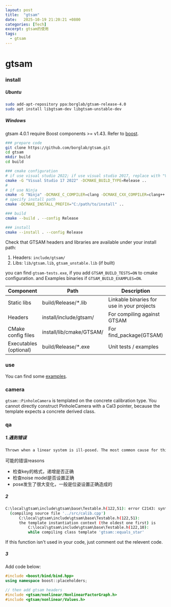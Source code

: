 ```yaml
---
layout: post
title:  "gtsam"
date:   2025-10-19 21:20:21 +0800
categories: [Tech]
excerpt: gtsam的使用
tags:
  - gtsam
---
```


# gtsam

### install

##### Ubuntu

```bash
sudo add-apt-repository ppa:borglab/gtsam-release-4.0
sudo apt install libgtsam-dev libgtsam-unstable-dev
```

##### Windows

gtsam 4.0.1 require Boost components >= v1.43. Refer to [boost](https://blue-stone.top/blog/boost/).

```bash
### prepare code
git clone https://github.com/borglab/gtsam.git
cd gtsam
mkdir build
cd build

### cmake configuration
# if use visual studio 2022; if use visual studio 2017, replace with "Visual Studio 16 2019"
cmake -G "Visual Studio 17 2022" -DCMAKE_BUILD_TYPE=Release ..
# 
# if use Ninja
cmake -G "Ninja" -DCMAKE_C_COMPILER=clang -DCMAKE_CXX_COMPILER=clang++ ..
# specify install path
cmake -DCMAKE_INSTALL_PREFIX="C:/path/to/install" ..

### build
cmake --build . --config Release

### install
cmake --install . --config Release
```

Check that GTSAM headers and libraries are available under your install path:

1. Headers: `include/gtsam/`
2. Libs: `lib/gtsam.lib`, `gtsam_unstable.lib` (if built)

you can find `gtsam-tests.exe`, if you add `GTSAM_BUILD_TESTS=ON` to cmake configuration. and Examples binaries if `GTSAM_BUILD_EXAMPLES=ON`.

| Component              | Path                     | Description                                |
| ---------------------- | ------------------------ | ------------------------------------------ |
| Static libs            | build/Release/*.lib      | Linkable binaries for use in your projects |
| Headers                | install/include/gtsam/   | For compiling against GTSAM                |
| CMake config files     | install/lib/cmake/GTSAM/ | For find_package(GTSAM)                    |
| Executables (optional) | build/Release/*.exe      | Unit tests / examples                      |

### use

You can find some [examples](https://github.com/blue-stone-j/example/tree/main/lib/src).

### camera

`gtsam::PinholeCamera` is templated on the concrete calibration type. You cannot directly construct PinholeCamera<Cal3> with a Cal3 pointer, because the template expects a concrete derived class.

### qa

##### 1.遇到错误

```bash
Thrown when a linear system is ill-posed. The most common cause for this error is having underconstrained variable.
```

可能的错误reasons

* 检查key的格式，递增是否正确
* 检查noise model是否设置正确
* pose发生了很大变化，一般是位姿设置正确造成的

##### 2

```bash
C:\local\gtsam\include\gtsam\base\Testable.h(122,51): error C2143: syntax error: missing ',' before '<' [D:\calib\build\calib.vcxproj]
  (compiling source file '../src/calib.cpp')
      C:\local\gtsam\include\gtsam\base\Testable.h(122,51):
      the template instantiation context (the oldest one first) is
          C:\local\gtsam\include\gtsam\base\Testable.h(122,10):
          while compiling class template 'gtsam::equals_star'
```

If this function isn't used in your code, just comment out the relevent code.

##### 3

Add code below:

```C++
#include <boost/bind/bind.hpp>
using namespace boost::placeholders;

// then add gtsam headers
#include <gtsam/nonlinear/NonlinearFactorGraph.h>
#include <gtsam/nonlinear/Values.h>
```
